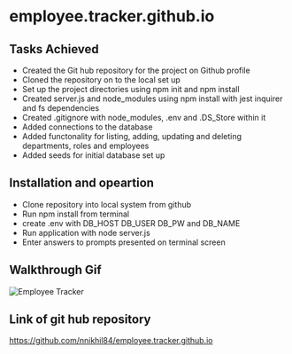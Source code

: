 # employee.tracker.github.io


## Tasks Achieved
* Created the Git hub repository for the project on Github profile
* Cloned the repository on to the local set up
* Set up the project directories using npm init and npm install
* Created server.js and node_modules using npm install with jest inquirer and fs dependencies
* Created .gitignore with node_modules, .env and .DS_Store within it 
* Added connections to the database
* Added functonality for listing, adding, updating and deleting departments, roles and employees
* Added seeds for initial database set up

## Installation and opeartion
* Clone repository into local system from github
* Run npm install from terminal
* create .env with DB_HOST DB_USER DB_PW and DB_NAME
* Run application with node server.js
* Enter answers to prompts presented on terminal screen

## Walkthrough Gif

![Employee Tracker](./images/employee-tracker.gif)

## Link of git hub repository

https://github.com/nnikhil84/employee.tracker.github.io 

